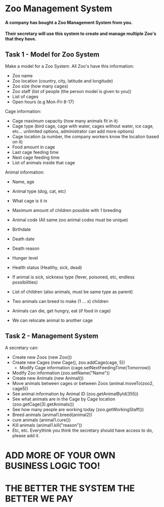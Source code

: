 # Zoo Management System

#### A company has bought a Zoo Management System from you.
#### Their secretary will use this system to create and manage multiple Zoo's that they have.

## Task 1 - Model for Zoo System

Make a model for a Zoo System. All Zoo's have this information:
* Zoo name
* Zoo location (country, city, latitude and longitude)
* Zoo size (how many cages)
* Zoo staff (list of people (the person model is given to you))
* List of cages
* Open hours (e.g Mon-Fri 8-17)

Cage information:
* Cage maximum capacity (how many animals fit in it)
* Cage type (bird cage, cage with water, cages without water, ice cage, etc... unlimited options, administrator can add more options)
* Cage location (a number, the company workers know the location based on it)
* Food amount in cage
* Last cage feeding time
* Next cage feeding time
* List of animals inside that cage

Animal information:
* Name, age
* Animal type (dog, cat, etc)
* What cage is it in
* Maximum amount of children possible with 1 breeding
* Animal code (All same zoo animal codes must be unique)
* Birthdate
* Death date
* Death reason
* Hunger level
* Health status (Healthy, sick, dead)
* If animal is sick, sickness type (fever, poisoned, etc, endless possibilities)
* List of children (also animals, must be same type as parent)

* Two animals can breed to make (1 ... x) children
* Animals can die, get hungry, eat (if food in cage)
* We can relocate animal to another cage


## Task 2 - Management System

A secretary can:
* Create new Zoos (new Zoo())
* Create new Cages (new Cage(), zoo.addCage(cage, 5))
  * Modify Cage information (cage.setNextFeedingTime(Tomorrow))
* Modify Zoo information (zoo.setName("Name"))
* Create new Animals (new Animal())
* Move animals between cages or between Zoos (animal.moveTo(zoo2, cage5))
* See animal information by Animal ID (zoo.getAnimalById(355))
* See what animals are in the Cage by Cage location (zoo.getCage(3).getAnimals())
* See how many people are working today (zoo.getWorkingStaff())
* Breed animals (animal1.breed(animal2))
* cure animals (animal1.cure())
* Kill animals (animal1.kill("reason"))
* Etc, etc. Everythink you think the secretary should have access to do, please add it.

# ADD MORE OF YOUR OWN BUSINESS LOGIC TOO!
# THE BETTER THE SYSTEM THE BETTER WE PAY
